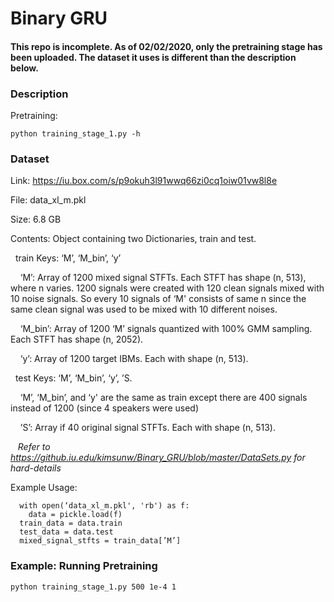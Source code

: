 # Binary GRU

#### This repo is incomplete. As of 02/02/2020, only the pretraining stage has been uploaded. The dataset it uses is different than the description below. 

### Description

Pretraining:
```
python training_stage_1.py -h
```

### Dataset

Link: https://iu.box.com/s/p9okuh3l91wwq66zi0cq1oiw01vw8l8e

File: data_xl_m.pkl 

Size: 6.8 GB

Contents: Object containing two Dictionaries, train and test. 

&nbsp;&nbsp;train Keys: ‘M’, ‘M_bin’, ‘y’

&nbsp;&nbsp;&nbsp;&nbsp;‘M’: Array of 1200 mixed signal STFTs. Each STFT has shape (n, 513), where n varies. 1200 signals were created with 120 clean signals mixed with 10 noise signals. So every 10 signals of ‘M' consists of same n since the same clean signal was used to be mixed with 10 different noises.

&nbsp;&nbsp;&nbsp;&nbsp;‘M_bin’: Array of 1200 ‘M’ signals quantized with 100% GMM sampling. Each STFT has shape (n, 2052).

&nbsp;&nbsp;&nbsp;&nbsp;‘y’: Array of 1200 target IBMs. Each with shape (n, 513).

&nbsp;&nbsp;test Keys: ‘M’, ‘M_bin’, ‘y’, ’S.

&nbsp;&nbsp;&nbsp;&nbsp;‘M’, ‘M_bin’, and ‘y' are the same as train except there are 400 signals instead of 1200 (since 4 speakers were used)

&nbsp;&nbsp;&nbsp;&nbsp;’S’: Array if 40 original signal STFTs. Each with shape (n, 513).

&nbsp;&nbsp; *Refer to https://github.iu.edu/kimsunw/Binary_GRU/blob/master/DataSets.py for hard-details*

Example Usage:
```
  with open(‘data_xl_m.pkl', 'rb') as f: 
    data = pickle.load(f) 
  train_data = data.train
  test_data = data.test
  mixed_signal_stfts = train_data[’M’]
```


### Example: Running Pretraining
```
python training_stage_1.py 500 1e-4 1
```

